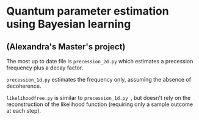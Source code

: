 # Quantum parameter estimation using Bayesian learning 
## (Alexandra's Master's project)

The most up to date file is `precession_2d.py` which estimates a precession frequency plus a decay factor. 

`precession_1d.py` estimates the frequency only, assuming the absence of decoherence.

`likelihoodfree.py` is similar to `precession_1d.py `, but doesn't rely on the reconstruction of the likelihood function 
(requiring only a sample outcome at each step).
